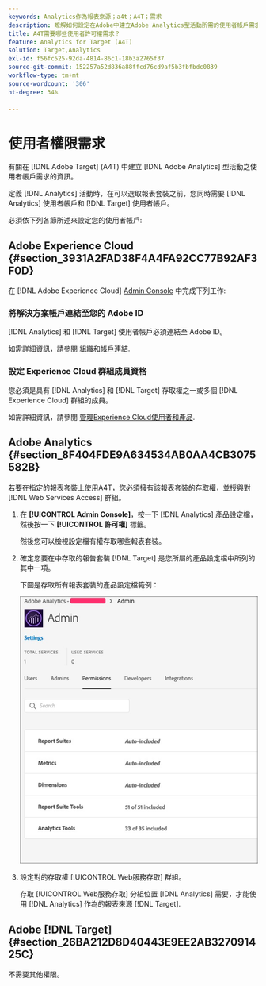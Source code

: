 ```yaml
---
keywords: Analytics作為報表來源；a4t；A4T；需求
description: 瞭解如何設定在Adobe中建立Adobe Analytics型活動所需的使用者帳戶需求 [!DNL Target] 將Analytics用於 [!DNL Target] (A4T)。
title: A4T需要哪些使用者許可權需求？
feature: Analytics for Target (A4T)
solution: Target,Analytics
exl-id: f56fc525-92da-4814-86c1-18b3a2765f37
source-git-commit: 152257a52d836a88ffcd76cd9af5b3fbfbdc0839
workflow-type: tm+mt
source-wordcount: '306'
ht-degree: 34%

---
```


# 使用者權限需求

有關在 [!DNL Adobe Target] (A4T) 中建立 [!DNL Adobe Analytics] 型活動之使用者帳戶需求的資訊。

定義 [!DNL Analytics] 活動時，在可以選取報表套裝之前，您同時需要 [!DNL Analytics] 使用者帳戶和 [!DNL Target] 使用者帳戶。

必須依下列各節所述來設定您的使用者帳戶:

## Adobe Experience Cloud {#section_3931A2FAD38F4A4FA92CC77B92AF3F0D}

在 [!DNL Adobe Experience Cloud] [Admin Console](https://adminconsole.adobe.com) 中完成下列工作:

### 將解決方案帳戶連結至您的 Adobe ID

[!DNL Analytics] 和 [!DNL Target] 使用者帳戶必須連結至 Adobe ID。

如需詳細資訊，請參閱 [組織和帳戶連結](https://experienceleague.adobe.com/docs/core-services/interface/administration/organizations.html?lang=en).

### 設定 Experience Cloud 群組成員資格

您必須是具有 [!DNL Analytics] 和 [!DNL Target] 存取權之一或多個 [!DNL Experience Cloud] 群組的成員。

如需詳細資訊，請參閱 [管理Experience Cloud使用者和產品](https://experienceleague.adobe.com/docs/core-services/interface/manage-users-and-products/admin-getting-started.html).

## Adobe Analytics {#section_8F404FDE9A634534AB0AA4CB3075582B}

若要在指定的報表套裝上使用A4T，您必須擁有該報表套裝的存取權，並授與對 [!DNL Web Services Access] 群組。

1. 在 **[!UICONTROL Admin Console]**，按一下 [!DNL Analytics] 產品設定檔，然後按一下 **[!UICONTROL 許可權]** 標籤。

   然後您可以檢視設定檔有權存取哪些報表套裝。

1. 確定您要在中存取的報告套裝 [!DNL Target] 是您所屬的產品設定檔中所列的其中一項。

   下圖是存取所有報表套裝的產品設定檔範例：

   ![Admin Console許可權索引標籤](/help/main/c-integrating-target-with-mac/a4t/assets/permissions-tab.png)

1. 設定對的存取權 [!UICONTROL Web服務存取] 群組。

   存取 [!UICONTROL Web服務存取] 分組位置 [!DNL Analytics] 需要，才能使用 [!DNL Analytics] 作為的報表來源 [!DNL Target].


## Adobe [!DNL Target] {#section_26BA212D8D40443E9EE2AB327091425C}

不需要其他權限。
